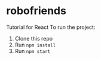# robofriends

Tutorial for React
To run the project:

1. Clone this repo
2. Run `npm install`
3. Run `npm start`

